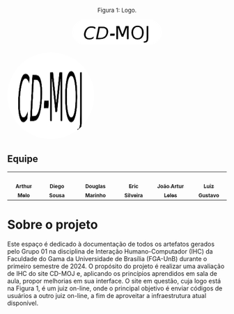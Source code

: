 <font size="2"><p style="text-align: center">Figura 1: Logo.</p></font>

<p align="center"><img style="border: 2px solid white; border-radius: 110px" img src="assets/logoMoj_preto.png" width = 40%></p>

<div style="align:center;">
    <img src="docs/assets/logoMoj_preto.png" alt="Logo MOJ" style="border-radius: 50%; width: 200px; height: 200px; align:center;">
</div>

## Equipe

<table>
  <tr>
    <td align="center"><a href="https://github.com/Arthrok"><img style="border-radius: 50%;" src="https://avatars.githubusercontent.com/u/98776585?v=4" width="100px;" alt=""/><br /><sub><b>Arthur Melo</b></sub></a><br />
    <td align="center"><a href="https://github.com/DiegoSousaLeite"><img style="border-radius: 50%;" src="https://avatars.githubusercontent.com/u/92549594?v=4" width="100px;" alt=""/><br /><sub><b>Diego Sousa</b></sub></a><br /><a href="Link git" title="Rocketseat"></a></td>
    <td align="center"><a href="https://github.com/M4RINH0"><img style="border-radius: 50%;" src="https://avatars.githubusercontent.com/u/95291227?v=4" width="100px;" alt=""/><br /><sub><b>Douglas Marinho </b></sub></a><br /><a href="Link git" title="Rocketseat"></a></td>
    <td align="center"><a href="https://github.com/ericbky"><img style="border-radius: 50%;" src="https://avatars.githubusercontent.com/u/65634855?v=4" width="100px;" alt=""/><br /><sub><b>Eric Silveira</b></sub></a><br />
    <td align="center"><a href="https://github.com/joao-artl"><img style="border-radius: 50%;" src="https://avatars.githubusercontent.com/u/124414056?v=4" width="100px;" alt=""/><br /><sub><b>João Artur Leles</b></sub></a><br />
    <td align="center"><a href="https://github.com/LuizGust4vo"><img style="border-radius: 50%;" src="https://avatars.githubusercontent.com/u/62315709?v=4" width="100px;" alt=""/><br /><sub><b>Luiz Gustavo</b></sub></a><br />
  </tr>
</table>


# Sobre o projeto

Este espaço é dedicado à documentação de todos os artefatos gerados pelo Grupo 01 na disciplina de Interação Humano-Computador (IHC) da Faculdade do Gama da Universidade de Brasília (FGA-UnB) durante o primeiro semestre de 2024. O propósito do projeto é realizar uma avaliação de IHC do site CD-MOJ e, aplicando os princípios aprendidos em sala de aula, propor melhorias em sua interface. O site em questão, cuja logo está na Figura 1, é um juiz on-line, onde o principal objetivo é enviar códigos de usuários a outro juiz on-line, a fim de aproveitar a infraestrutura atual disponível.
